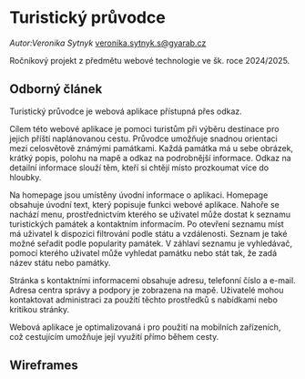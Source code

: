 # Turistický průvodce
*Autor:Veronika Sytnyk* veronika.sytnyk.s@gyarab.cz

Ročníkový projekt z předmětu webové technologie ve šk. roce 2024/2025.

## Odborný článek

Turistický průvodce je webová aplikace přístupná přes odkaz.

Cílem této webové aplikace je pomoci turistům při výběru destinace pro jejich příští naplánovanou cestu. Průvodce umožňuje snadnou orientaci mezi celosvětově známými památkami. Každá památka má u sebe obrázek, krátký popis, polohu na mapě a odkaz na podrobnější informace. Odkaz na detailní informace slouží těm, kteří si chtějí místo prozkoumat více do hloubky.

Na homepage jsou umístěny úvodní informace o aplikaci. Homepage obsahuje úvodní text, který popisuje funkci webové aplikace. Nahoře se nachází menu, prostřednictvím kterého se uživatel může dostat k seznamu turistických památek a kontaktním informacím. Po otevření seznamu míst má uživatel k dispozici filtrování podle státu a vzdálenosti. Seznam je také možné seřadit podle popularity památek. V záhlaví seznamu je vyhledávač, pomocí kterého uživatel může vyhledat památku nebo stát tak, že zadá název státu nebo památky.

Stránka s kontaktními informacemi obsahuje adresu, telefonní číslo a e-mail. Adresa centra správy a podpory je zobrazena na mapě. Uživatelé mohou kontaktovat administraci za použití těchto prostředků s nabídkami nebo kritikou stránky.

Webová aplikace je optimalizovaná i pro použití na mobilních zařízeních, což cestujícím umožňuje její využití přímo během cesty.
## Wireframes 
